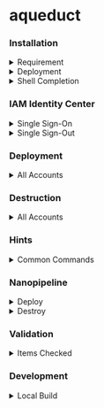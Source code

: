 # aqueduct

### Installation

<details>
<summary>Requirement</summary>

AWS Command Line Interface (AWS CLI) Version 2

```
curl "https://awscli.amazonaws.com/awscli-exe-linux-x86_64.zip" -o "awscliv2.zip"
unzip awscliv2.zip
sudo ./aws/install
aws --version
```

https://docs.aws.amazon.com/cli/latest/userguide/getting-started-install.html

</details>

<details>
<summary>Deployment</summary>

```
pip install aqueduct-utility
```

</details>

<details>
<summary>Shell Completion</summary>

```
aqueduct --install-completion
```

</details>

### IAM Identity Center 

<details>
<summary>Single Sign-On</summary>

```
$ aqueduct login
Identity Store: portal
SSO Region: us-east-2
SSO Role: AWSAdministratorAccess
CLI Region: us-east-2
CLI Output: json
CDK Trust: 123456789012
CDK Regions: us-east-1|us-east-2
Authenticated!!
```

</details>

<details>
<summary>Single Sign-Out</summary>

```
$ aqueduct logout 
Logged Out!!
```

</details>

### Deployment

<details>
<summary>All Accounts</summary>

```
$ aqueduct deploy
Deploy Folder: test
Deploy [y/N]: y
--------------------------------------
Deploy AccountName 123456789012
--------------------------------------

✨  Synthesis time: 10.9s

TestStack: building assets...

[0%] start: Building 93a9449a1ac92f796d777916aae26c4c0e5740a72635c27014a56be5bcd35e4d:123456789012-us-east-2
[100%] success: Built 93a9449a1ac92f796d777916aae26c4c0e5740a72635c27014a56be5bcd35e4d:123456789012-us-east-2

TestStack: assets built

TestStack: deploying...
[0%] start: Publishing 93a9449a1ac92f796d777916aae26c4c0e5740a72635c27014a56be5bcd35e4d:123456789012-us-east-2
[100%] success: Published 93a9449a1ac92f796d777916aae26c4c0e5740a72635c27014a56be5bcd35e4d:123456789012-us-east-2
TestStack: creating CloudFormation changeset...

 ✅  TestStack

✨  Deployment time: 16.51s

Stack ARN:
arn:aws:cloudformation:us-east-2:123456789012:stack/TestStack/58a84490-6931-11ed-ab5a-0a2c7b97f37e

✨  Total time: 27.41s

```

</details>

### Destruction

<details>
<summary>All Accounts</summary>

```
$ aqueduct destroy
Destroy Folder: test
Destroy [y/N]: y
--------------------------------------
Destroy AccountName 123456789012
--------------------------------------
TestStack: destroying...

 ✅  TestStack: destroyed

```

</details>

### Hints

<details>
<summary>Common Commands</summary>

```
$ aqueduct hints 
npm install -g aws-cdk
cdk init app --language python
python3 -m venv .venv
source .venv/bin/activate
pip3 install -r requirements.txt --upgrade
echo .~c9* > ~/.gitignore
git config --global core.excludesfile ~/.gitignore
git checkout -b dev
```

</details>

### Nanopipeline

<details>
<summary>Deploy</summary>

Permissions: ```lambda:InvokeFunction``` & ```s3:PutObject```

```
$ aqueduct nanopipeline deploy
Deploy Folder: test
Deploy [y/N]: y
--------------------------------------
Deploy AccountName us-east-1
--------------------------------------
  adding: AccountName-test/ (stored 0%)
  adding: AccountName-test/test/ (stored 0%)
  adding: AccountName-test/test/test_stack.py (deflated 45%)
  adding: AccountName-test/test/__init__.py (stored 0%)
  adding: AccountName-test/test/__pycache__/ (stored 0%)
  adding: AccountName-test/test/__pycache__/__init__.cpython-37.pyc (deflated 26%)
  adding: AccountName-test/test/__pycache__/test_stack.cpython-37.pyc (deflated 35%)
  adding: AccountName-test/.gitignore (deflated 16%)
  adding: AccountName-test/README.md (deflated 54%)
  adding: AccountName-test/app.py (deflated 37%)
  adding: AccountName-test/cdk.json (deflated 56%)
  adding: AccountName-test/requirements-dev.txt (stored 0%)
  adding: AccountName-test/requirements.txt (deflated 4%)
  adding: AccountName-test/source.bat (deflated 43%)
  adding: AccountName-test/tests/ (stored 0%)
  adding: AccountName-test/tests/__init__.py (stored 0%)
  adding: AccountName-test/tests/unit/ (stored 0%)
  adding: AccountName-test/tests/unit/__init__.py (stored 0%)
  adding: AccountName-test/tests/unit/test_test_stack.py (deflated 42%)
```

</details>

<details>
<summary>Destroy</summary>

Permissions: ```lambda:InvokeFunction``` & ```s3:PutObject```

```
$ aqueduct nanopipeline destroy
Destroy Folder: test
Destroy [y/N]: y
--------------------------------------
Destroy AccountName us-east-1
--------------------------------------
  adding: AccountName-test/ (stored 0%)
  adding: AccountName-test/test/ (stored 0%)
  adding: AccountName-test/test/test_stack.py (deflated 45%)
  adding: AccountName-test/test/__init__.py (stored 0%)
  adding: AccountName-test/test/__pycache__/ (stored 0%)
  adding: AccountName-test/test/__pycache__/__init__.cpython-37.pyc (deflated 26%)
  adding: AccountName-test/test/__pycache__/test_stack.cpython-37.pyc (deflated 35%)
  adding: AccountName-test/.gitignore (deflated 16%)
  adding: AccountName-test/README.md (deflated 54%)
  adding: AccountName-test/app.py (deflated 37%)
  adding: AccountName-test/cdk.json (deflated 56%)
  adding: AccountName-test/requirements-dev.txt (stored 0%)
  adding: AccountName-test/requirements.txt (deflated 4%)
  adding: AccountName-test/source.bat (deflated 43%)
  adding: AccountName-test/tests/ (stored 0%)
  adding: AccountName-test/tests/__init__.py (stored 0%)
  adding: AccountName-test/tests/unit/ (stored 0%)
  adding: AccountName-test/tests/unit/__init__.py (stored 0%)
  adding: AccountName-test/tests/unit/test_test_stack.py (deflated 42%)
```

</details>

### Validation

<details>
<summary>Items Checked</summary>

 - CLI Output Format
 - Deploy Folder
 - Destroy Folder
 - SSO Active Region
 - SSO Active Role

</details>

### Development

<details>
<summary>Local Build</summary>

```
python setup.py install --user
```

</details>
